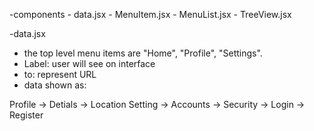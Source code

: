 <!--    T R E E    V I E W  /
        M E N U     U I     /
        R E C U R S I V E   N A V I G A T I O N     M E N U -->

-components
        - data.jsx
        - MenuItem.jsx
        - MenuList.jsx
        - TreeView.jsx

-data.jsx
- the top level menu items are "Home", "Profile", "Settings".
- Label: user will see on interface
- to: represent URL
- data shown as: 

Profile -> Detials -> Location
Setting -> Accounts -> Security
                    -> Login
                    -> Register